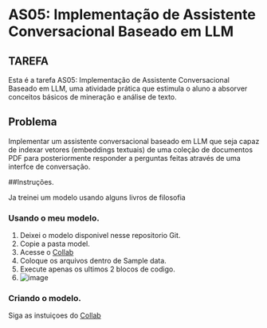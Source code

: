 # AS05: Implementação de Assistente Conversacional Baseado em LLM

## TAREFA
Esta é a tarefa AS05: Implementação de Assistente Conversacional Baseado em LLM, uma atividade prática que estimula o aluno a absorver conceitos básicos de mineração e análise de texto.

## Problema
Implementar um assistente conversacional baseado em LLM que seja capaz de indexar vetores (embeddings textuais) de uma coleção de documentos PDF para posteriormente responder a perguntas feitas através de uma interfce de conversação.

##Instruções.

Ja treinei um modelo usando alguns livros de filosofia
### Usando o meu modelo.

1. Deixei o modelo disponivel nesse repositorio Git.
2. Copie a pasta model.
3. Acesse o  [Collab](https://colab.research.google.com/drive/1Z63F5NQ34Of2iP_KeLDFH08sUfz-jEsG?usp=sharing)
4. Coloque os arquivos dentro de Sample data.
5. Execute apenas os ultimos 2 blocos de codigo.
6. ![image](https://github.com/Guilherme-Cosso/AS_05/assets/88469152/cdd03f4b-7bd7-4362-be4c-91b45fd23233)

### Criando o modelo.

Siga as instuiçoes do [Collab](https://colab.research.google.com/drive/1Z63F5NQ34Of2iP_KeLDFH08sUfz-jEsG?usp=sharing)
